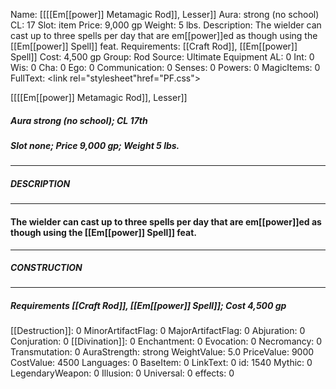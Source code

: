 Name: [[[[Em[[power]] Metamagic Rod]], Lesser]]
Aura: strong (no school)
CL: 17
Slot: item
Price: 9,000 gp
Weight: 5 lbs.
Description: The wielder can cast up to three spells per day that are em[[power]]ed as though using the [[Em[[power]] Spell]] feat.
Requirements: [[Craft Rod]], [[Em[[power]] Spell]]
Cost: 4,500 gp
Group: Rod
Source: Ultimate Equipment
AL: 0
Int: 0
Wis: 0
Cha: 0
Ego: 0
Communication: 0
Senses: 0
Powers: 0
MagicItems: 0
FullText: <link rel="stylesheet"href="PF.css"><div class="heading"><p class="alignleft">[[[[Em[[power]] Metamagic Rod]], Lesser]]</p><div style="clear: both;"></div></div><div><h5><b>Aura </b>strong (no school); <b>CL </b>17th</h5><h5><b>Slot </b>none; <b>Price </b>9,000 gp; <b>Weight </b>5 lbs.</h5></div><hr/><div><h5><b>DESCRIPTION</b></h5></div><hr/><div><h4><p>The wielder can cast up to three spells per day that are em[[power]]ed as though using the [[Em[[power]] Spell]] feat.</p></h4></div><hr/><div><h5><b>CONSTRUCTION</b></h5></div><hr/><div><h5><b>Requirements </b>[[Craft Rod]], [[Em[[power]] Spell]]; <b>Cost </b>4,500 gp</h5></div>
[[Destruction]]: 0
MinorArtifactFlag: 0
MajorArtifactFlag: 0
Abjuration: 0
Conjuration: 0
[[Divination]]: 0
Enchantment: 0
Evocation: 0
Necromancy: 0
Transmutation: 0
AuraStrength: strong
WeightValue: 5.0
PriceValue: 9000
CostValue: 4500
Languages: 0
BaseItem: 0
LinkText: 0
id: 1540
Mythic: 0
LegendaryWeapon: 0
Illusion: 0
Universal: 0
effects: 0
